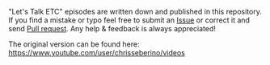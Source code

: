 "Let's Talk ETC" episodes are written down and published in this repository. If you find a mistake or typo feel free to submit an [Issue](https://github.com/EthereumCommonwealth/LetsTalkETC/issues) or correct it and send [Pull request](https://github.com/EthereumCommonwealth/LetsTalkETC/pulls). Any help & feedback is always appreciated!

The original version can be found here: https://www.youtube.com/user/chrisseberino/videos
